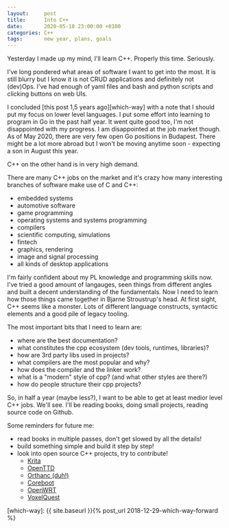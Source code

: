 ```yaml
---
layout:     post
title:      Into C++
date:       2020-05-18 23:00:00 +0100
categories: C++
tags:       new year, plans, goals
---
```


Yesterday I made up my mind, I'll learn C++. Properly this time. Seriously.

I've long pondered what areas of software I want to get into the most. It is still blurry but
I know it is not CRUD applications and definitely not (dev)Ops. I've had enough of yaml files
and bash and python scripts and clicking buttons on web UIs.

I concluded [this post 1,5 years ago][which-way] with a note that I should put my focus on lower level languages.
I put some effort into learning to program in Go in the past half year. It went quite good too,
I'm not disappointed with my progress. I am disappointed at the job market though.
As of May 2020, there are very few open Go positions in Budapest. There might be a lot more abroad
but I won't be moving anytime soon - expecting a son in August this year.

C++ on the other hand is in very high demand.

<!--more-->

There are many C++ jobs on the market and it's crazy how many interesting branches of software make use of C and C++:

- embedded systems
- automotive software
- game programming
- operating systems and systems programming
- compilers
- scientific computing, simulations
- fintech
- graphics, rendering
- image and signal processing
- all kinds of desktop applications

I'm fairly confident about my PL knowledge and programming skills now. I've tried a good amount of langauges,
seen things from different angles and built a decent understanding of the fundamentals.
Now I need to learn how those things came together in Bjarne Stroustrup's head.
At first sight, C++ seems like a monster. Lots of different language constructs, syntactic elements
and a good pile of legacy tooling.

The most important bits that I need to learn are:
- where are the best documentation?
- what constitutes the cpp ecosystem (dev tools, runtimes, libraries)?
- how are 3rd party libs used in projects?
- what compilers are the most popular and why?
- how does the compiler and the linker work?
- what is a "modern" style of cpp? (and what other styles are there?)
- how do people structure their cpp projects?

So, in half a year (maybe less?), I want to be able to get at least medior level C++ jobs. We'll see.
I'll be reading books, doing small projects, reading source code on Github.

Some reminders for future me:
- read books in multiple passes, don't get slowed by all the details!
- build something simple and build it step by step!
- look into open source C++ projects, try to contribute!
	- [Krita](https://www.youtube.com/watch?v=f2kcJH8ASN8)
	- [OpenTTD](https://github.com/OpenTTD/OpenTTD)
	- [Orthanc (duh!)](https://bitbucket.org/sjodogne/orthanc/src/default/)
	- [Coreboot](https://github.com/coreboot)
	- [OpenWRT](https://github.com/openwrt)
	- [VoxelQuest](https://www.voxelquest.com/)

[which-way]: {{ site.baseurl }}{% post_url 2018-12-29-which-way-forward %}
